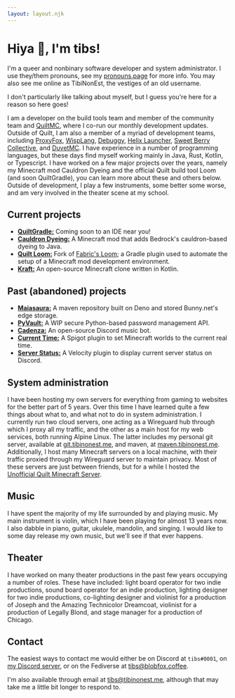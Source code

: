```yaml
---
layout: layout.njk
---
```


# Hiya 👋, I'm tibs!

I'm a queer and nonbinary software developer and system administrator.
I use they/them pronouns, see my [pronouns.page](https://en.pronouns.page/@tibs) for more info.
You may also see me online as TibiNonEst, the vestiges of an old username.


I don't particularly like talking about myself, but I guess you're here for a reason so here goes!

I am a developer on the build tools team and member of the community team and [QuiltMC](https://quiltmc.org), where I co-run our monthly development updates.
Outside of Quilt, I am also a member of a myriad of development teams, including [ProxyFox](https://proxyfox.dev), [WispLang](https://github.com/WispLang), [Debuggy](https://github.com/DebuggyTeam), [Helix Launcher](https://helixlauncher.dev), [Sweet Berry Collective](https://github.com/Sweet-Berry-Collective), and [DuvetMC](https://github.com/DuvetMC).
I have experience in a number of programming languages, but these days find myself working mainly in Java, Rust, Kotlin, or Typescript.
I have worked on a few major projects over the years, namely my Minecraft mod Cauldron Dyeing and the official Quilt build tool Loom (and soon QuiltGradle), you can learn more about these and others below.
Outside of development, I play a few instruments, some better some worse, and am very involved in the theater scene at my school.


## Current projects
- [**QuiltGradle:**]() Coming soon to an IDE near you!
- [**Cauldron Dyeing:**](https://modrinth.com/mod/cauldron-dyeing) A Minecraft mod that adds Bedrock's cauldron-based dyeing to Java.
- [**Quilt Loom:**](https://github.com/QuiltMC/quilt-loom) Fork of [Fabric's Loom](https://github.com/FabricMC/fabric-loom); a Gradle plugin used to automate the setup of a Minecraft mod development environment.
- [**Kraft:**](https://github.com/Oliver-makes-code/Kraft) An open-source Minecraft clone written in Kotlin.


## Past (abandoned) projects
- [**Maiasaura:**](https://github.com/TibiNonEst/Maiasaura) A maven repository built on Deno and stored Bunny.net's edge storage.
- [**PyVault:**](https://github.com/TibiNonEst/PyVault) A WIP secure Python-based password management API.
- [**Cadenza:**](https://github.com/TibiNonEst/Cadenza) An open-source Discord music bot.
- [**Current Time:**](https://github.com/TibiNonEst/current-time) A Spigot plugin to set Minecraft worlds to the current real time.
- [**Server Status:**](https://github.com/TibiNonEst/server-status) A Velocity plugin to display current server status on Discord.


## System administration
I have been hosting my own servers for everything from gaming to websites for the better part of 5 years.
Over this time I have learned quite a few things about what to, and what not to do in system administration.
I currently run two cloud servers, one acting as a Wireguard hub through which I proxy all my traffic, and the other as a main host for my web services, both running Alpine Linux.
The latter includes my personal git server, available at [git.tibinonest.me](https://git.tibinonest.me), and maven, at [maven.tibinonest.me](https://maven.tibinonest.me).
Additionally, I host many Minecraft servers on a local machine, with their traffic proxied through my Wireguard server to maintain privacy.
Most of these servers are just between friends, but for a while I hosted the [Unofficial Quilt Minecraft Server](https://modrinth.com/modpack/uqm).


## Music
I have spent the majority of my life surrounded by and playing music.
My main instrument is violin, which I have been playing for almost 13 years now.
I also dabble in piano, guitar, ukulele, mandolin, and singing.
I would like to some day release my own music, but we'll see if that ever happens.


## Theater
I have worked on many theater productions in the past few years occupying a number of roles.
These have included: light board operator for two indie productions, sound board operator for an indie production, lighting designer for two indie productions, co-lighting designer and violinist for a production of Joseph and the Amazing Technicolor Dreamcoat, violinist for a production of Legally Blond, and stage manager for a production of Chicago.


## Contact
The easiest ways to contact me would either be on Discord at `tibs#0001`, on [my Discord server](https://discord.tibinonest.me), or on the Fediverse at [tibs@blobfox.coffee](https://blobfox.coffee/@tibs).

I'm also available through email at [tibs@tibinonest.me](mailto:tibs@tibinonest.me), although that may take me a little bit longer to respond to.
